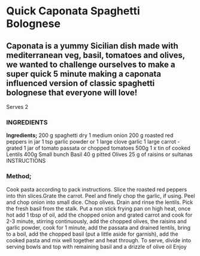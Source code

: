 # Quick Caponata Spaghetti Bolognese
## Caponata is a yummy Sicilian dish made with mediterranean veg, basil, tomatoes and olives, we wanted to challenge ourselves to make a super quick 5 minute making a caponata influenced version of classic spaghetti bolognese that everyone will love!
Serves 2

### INGREDIENTS
 
**Ingredients;**
200 g spaghetti dry
1 medium onion
200 g roasted red peppers in jar
1 tsp garlic powder or 1 large clove garlic
1 large carrot - grated
1 jar of tomato passata or chopped tomatoes 500g
1 x tin of cooked Lentils 400g
Small bunch Basil
40 g pitted Olives
25 g of raisins or sultanas
INSTRUCTIONS
 
### Method;
Cook pasta according to pack instructions.
Slice the roasted red peppers into thin slices.Grate the carrot. Peel and finely chop the garlic, if using. Peel and chop onion into small dice. Chop olives. Drain and rinse the lentils. Pick the fresh basil from the stalk.
Put a non stick frying pan on high heat, once hot add 1 tbsp of oil, add the chopped onion and grated carrot and cook for 2-3 minute, stirring continuously, add the chopped olives, the raisins and garlic powder, cook for 1 minute, add the passata and drained lentils, bring to a boil, add the chopped basil (put a little aside for garnish), add the cooked pasta and mix well together and heat through. To serve, divide into serving bowls and top with remaining basil and a drizzle of olive oil
Enjoy
